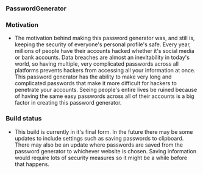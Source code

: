 ### PasswordGenerator

### Motivation

* The motivation behind making this password generator was, and still is, keeping the security of everyone's personal profile's safe. Every year, millions of people have their accounts hacked whether it's social media or bank accounts. Data breaches are almost an inevitability in today's world, so having multiple, very complicated passwords across all platforms prevents hackers from accessing all your information at once. This password generator has the ability to make very long and complicated passwords that make it more difficult for hackers to penetrate your accounts. Seeing people's entire lives be ruined because of having the same easy passwords across all of their accounts is a big factor in creating this password generator.

### Build status

* This build is currently in it's final form. In the future there may be some updates to include settings such as saving passwords to clipboard. There may also be an update where passwords are saved from the password generator to whichever website is chosen. Saving information would require lots of security measures so it might be a while before that happens.

